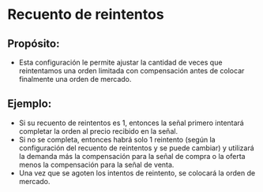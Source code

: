 # **Recuento de reintentos**

## Propósito: 

- Esta configuración le permite ajustar la cantidad de veces que reintentamos una orden limitada con compensación antes de colocar finalmente una orden de mercado.

## Ejemplo:

- Si su recuento de reintentos es 1, entonces la señal primero intentará completar la orden al precio recibido en la señal. 
- Si no se completa, entonces habrá solo 1 reintento (según la configuración del recuento de reintentos y se puede cambiar) y utilizará la demanda más la compensación para la señal de compra o la oferta menos la compensación para la señal de venta. 
- Una vez que se agoten los intentos de reintento, se colocará la orden de mercado.
